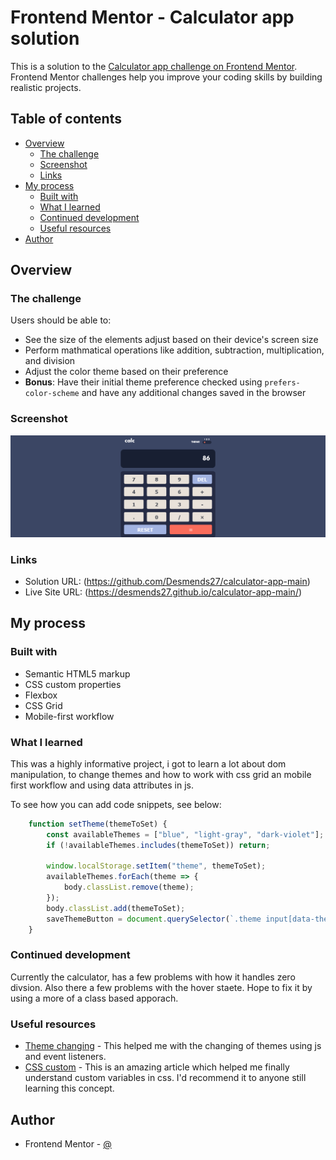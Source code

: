 # Frontend Mentor - Calculator app solution

This is a solution to the [Calculator app challenge on Frontend Mentor](https://www.frontendmentor.io/challenges/calculator-app-9lteq5N29). Frontend Mentor challenges help you improve your coding skills by building realistic projects. 

## Table of contents

- [Overview](#overview)
  - [The challenge](#the-challenge)
  - [Screenshot](#screenshot)
  - [Links](#links)
- [My process](#my-process)
  - [Built with](#built-with)
  - [What I learned](#what-i-learned)
  - [Continued development](#continued-development)
  - [Useful resources](#useful-resources)
- [Author](#author)

## Overview

### The challenge

Users should be able to:

- See the size of the elements adjust based on their device's screen size
- Perform mathmatical operations like addition, subtraction, multiplication, and division
- Adjust the color theme based on their preference
- **Bonus**: Have their initial theme preference checked using `prefers-color-scheme` and have any additional changes saved in the browser

### Screenshot

![](./Screen%20Shot%202024-02-10%20at%2012.52.34-fullpage.png)


### Links

- Solution URL: (https://github.com/Desmends27/calculator-app-main)
- Live Site URL: (https://desmends27.github.io/calculator-app-main/)

## My process

### Built with

- Semantic HTML5 markup
- CSS custom properties
- Flexbox
- CSS Grid
- Mobile-first workflow


### What I learned

This was a highly informative project, i got to learn a lot about dom manipulation, to change themes and
how to work with css grid an mobile first workflow and using data attributes in js.

To see how you can add code snippets, see below:

```js
    function setTheme(themeToSet) {
        const availableThemes = ["blue", "light-gray", "dark-violet"]; /* Prevents light mode */
        if (!availableThemes.includes(themeToSet)) return;

        window.localStorage.setItem("theme", themeToSet);
        availableThemes.forEach(theme => {
            body.classList.remove(theme);
        });
        body.classList.add(themeToSet);
        saveThemeButton = document.querySelector(`.theme input[data-theme="${themeToSet}"]`);
    }

```

### Continued development

Currently the calculator, has a few problems with how it handles zero divsion. Also there a  few problems with the hover staete. Hope to fix it by using a more of a class based apporach.

### Useful resources

- [Theme changing](https://javascript.plainenglish.io/how-to-make-a-system-light-dark-theme-selector-4e70322205d7) - This helped me  with the changing of themes using js and event listeners.
- [CSS custom](https://developer.mozilla.org/en-US/docs/Web/CSS/Using_CSS_custom_properties) - This is an amazing article which helped me finally understand custom variables in css. I'd recommend it to anyone still learning this concept.


## Author

- Frontend Mentor - [@](https://www.frontendmentor.io/profile/Desmend27)
